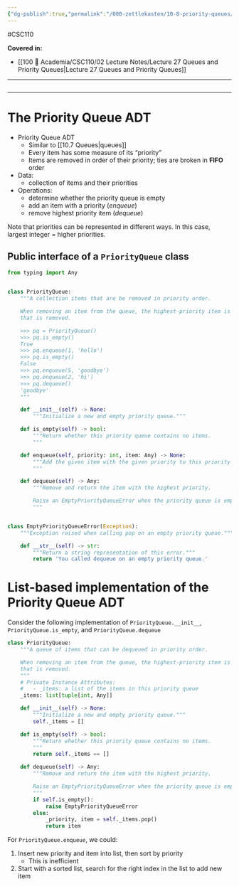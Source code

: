 ```yaml
---
{"dg-publish":true,"permalink":"/000-zettlekasten/10-8-priority-queues/","created":"2023-12-05T19:49:16.358-05:00","updated":"2023-12-05T20:27:07.747-05:00"}
---
```


#CSC110

**Covered in:**
- [[100 📒 Academia/CSC110/02 Lecture Notes/Lecture 27 Queues and Priority Queues\|Lecture 27 Queues and Priority Queues]]
---
```table-of-contents
```
---
# The Priority Queue ADT

- Priority Queue ADT
	- Similar to [[10.7 Queues|queues]]
	- Every item has some measure of its “priority”
	- Items are removed in order of their priority; ties are broken in **FIFO** order
- Data:
	- collection of items and their priorities
- Operations:
	- determine whether the priority queue is empty
	- add an item with a priority (*enqueue*)
	- remove highest priority item (*dequeue*)

Note that priorities can be represented in different ways. In this case, largest integer = higher priorities.

## Public interface of a `PriorityQueue` class

```python
from typing import Any


class PriorityQueue:
    """A collection items that are be removed in priority order.

    When removing an item from the queue, the highest-priority item is the one
    that is removed.

    >>> pq = PriorityQueue()
    >>> pq.is_empty()
    True
    >>> pq.enqueue(1, 'hello')
    >>> pq.is_empty()
    False
    >>> pq.enqueue(5, 'goodbye')
    >>> pq.enqueue(2, 'hi')
    >>> pq.dequeue()
    'goodbye'
    """

    def __init__(self) -> None:
        """Initialize a new and empty priority queue."""

    def is_empty(self) -> bool:
        """Return whether this priority queue contains no items.
        """

    def enqueue(self, priority: int, item: Any) -> None:
        """Add the given item with the given priority to this priority queue.
        """

    def dequeue(self) -> Any:
        """Remove and return the item with the highest priority.

        Raise an EmptyPriorityQueueError when the priority queue is empty.
        """


class EmptyPriorityQueueError(Exception):
    """Exception raised when calling pop on an empty priority queue."""

    def __str__(self) -> str:
        """Return a string representation of this error."""
        return 'You called dequeue on an empty priority queue.'
```

# List-based implementation of the Priority Queue ADT

Consider the following implementation of `PriorityQueue.__init__`, `PriorityQueue.is_empty`, and `PriorityQueue.dequeue`

```python
class PriorityQueue:
    """A queue of items that can be dequeued in priority order.

    When removing an item from the queue, the highest-priority item is the one
    that is removed.
    """
    # Private Instance Attributes:
    #   - _items: a list of the items in this priority queue
    _items: list[tuple[int, Any]]

    def __init__(self) -> None:
        """Initialize a new and empty priority queue."""
        self._items = []

    def is_empty(self) -> bool:
        """Return whether this priority queue contains no items.
        """
        return self._items == []

    def dequeue(self) -> Any:
        """Remove and return the item with the highest priority.

        Raise an EmptyPriorityQueueError when the priority queue is empty.
        """
        if self.is_empty():
            raise EmptyPriorityQueueError
        else:
            _priority, item = self._items.pop()
            return item
```

For `PriorityQueue.enqueue`, we could:
1. Insert new priority and item into list, then sort by priority
	- This is inefficient
2. Start with a sorted list, search for the right index in the list to add new item
